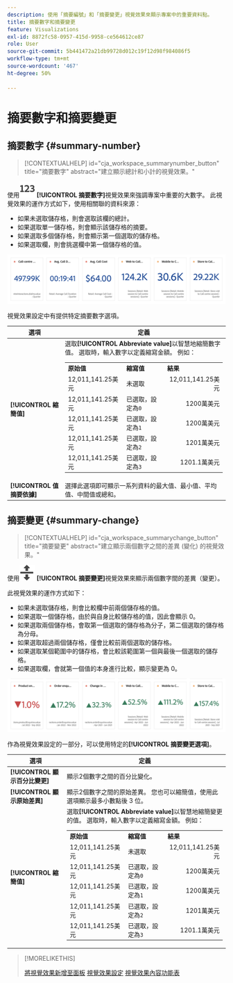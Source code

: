 ```yaml
---
description: 使用「摘要編號」和「摘要變更」視覺效果來顯示專案中的重要資料點。
title: 摘要數字和摘要變更
feature: Visualizations
exl-id: 8872fc58-0957-415d-9958-ce564612ce87
role: User
source-git-commit: 5b441472a21db99728d012c19f12d98f984086f5
workflow-type: tm+mt
source-wordcount: '467'
ht-degree: 50%

---
```


# 摘要數字和摘要變更

## 摘要數字 {#summary-number}

<!-- markdownlint-disable MD034 -->

>[!CONTEXTUALHELP]
>id="cja_workspace_summarynumber_button"
>title="摘要數字"
>abstract="建立顯示總計和小計的視覺效果。"

<!-- markdownlint-enable MD034 -->

使用![摘要](/help/assets/icons/123.svg) **[!UICONTROL 摘要數字]**&#x200B;視覺效果來強調專案中重要的大數字。 此視覺效果的運作方式如下，使用相關聯的資料來源：

* 如果未選取儲存格，則會選取該欄的總計。
* 如果選取單一儲存格，則會顯示該儲存格的摘要。
* 如果選取多個儲存格，則會顯示第一個選取的儲存格。
* 如果選取欄，則會挑選欄中第一個儲存格的值。

![摘要數字視覺效果](asses/../assets/summary-number.png)

視覺效果設定中有提供特定摘要數字選項。

| 選項 | 定義 |
|--- |--- |
| **[!UICONTROL 縮簡值]** | 選取&#x200B;**[!UICONTROL Abbreviate value]**&#x200B;以智慧地縮簡數字值。 選取時，輸入數字以定義縮寫金額。 例如：<br/><table><tr><td>**原始值**</td><td>**縮寫值**</td><td>**結果**</td></tr><tr><td>12,011,141.25美元</td><td>未選取</td><td  align="right">12,011,141.25美元</td></tr><tr><td>12,011,141.25美元</td><td>已選取，設定為`0`</td><td align="right">1200萬美元</td></tr><tr><td>12,011,141.25美元</td><td> 已選取，設定為`1`</td><td  align="right">1200萬美元</td></tr><tr><td>12,011,141.25美元</td><td>已選取，設定為`2`</td><td align="right">1201萬美元</td></tr><tr><td>12,011,141.25美元</td><td>已選取，設定為`3`</td><td align="right">1201.1萬美元</td></tr></table> |
| **[!UICONTROL 值摘要依據]** | 選擇此選項即可顯示一系列資料的最大值、最小值、平均值、中間值或總和。 |

## 摘要變更 {#summary-change}

<!-- markdownlint-disable MD034 -->

>[!CONTEXTUALHELP]
>id="cja_workspace_summarychange_button"
>title="摘要變更"
>abstract="建立顯示兩個數字之間的差異 (變化) 的視覺效果。"

<!-- markdownlint-enable MD034 -->


使用![MoveUpDown](/help/assets/icons/MoveUpDown.svg) **[!UICONTROL 摘要變更]**&#x200B;視覺效果來顯示兩個數字間的差異（變更）。<!-- This is applicable for AA, not CJA: The green and red color of the Summary Change can be controlled through [custom event polarity](https://experienceleague.adobe.com/docs/analytics/admin/admin-tools/success-events/success-event.html) or a calculated metric's [Show Upward Trend As](https://experienceleague.adobe.com/docs/analytics/components/calculated-metrics/calcmetric-workflow/cm-build-metrics.html) option.-->

<!--
The green and red color of the Summary Change can be controlled through [custom event polarity](https://experienceleague.adobe.com/docs/analytics/admin/admin/c-manage-report-suites/c-edit-report-suites/conversion-var-admin/c-success-events/success-event.md) or a calculated metric's [Show Upward Trend As](https://experienceleague.adobe.com/docs/analytics/components/calculated-metrics/calcmetric-workflow/cm-build-metrics.html) option.
-->

此視覺效果的運作方式如下：

* 如果未選取儲存格，則會比較欄中前兩個儲存格的值。
* 如果選取一個儲存格，由於與自身比較儲存格的值，因此會顯示 0。
* 如果選取兩個儲存格，會取第一個選取的儲存格為分子，第二個選取的儲存格為分母。
* 如果選取超過兩個儲存格，僅會比較前兩個選取的儲存格。
* 如果選取某個範圍中的儲存格，會比較該範圍第一個與最後一個選取的儲存格。
* 如果選取欄，會就第一個值的本身進行比較，顯示變更為 0。


![摘要變更視覺效果顯示兩個數字間的差異。s](assets/summary-change.png)


作為視覺效果設定的一部分，可以使用特定的&#x200B;**[!UICONTROL 摘要變更選項]**。

| 選項 | 定義 |
|--- |--- |
| **[!UICONTROL 顯示百分比變更]** | 顯示2個數字之間的百分比變化。 |
| **[!UICONTROL 顯示原始差異]** | 顯示2個數字之間的原始差異。 您也可以縮簡值，使用此選項顯示最多小數點後 3 位。 |
| **[!UICONTROL 縮簡值]** | 選取&#x200B;**[!UICONTROL Abbreviate value]**&#x200B;以智慧地縮簡變更的值。 選取時，輸入數字以定義縮寫金額。 例如：<br/><table><tr><td>**原始值**</td><td>**縮寫值**</td><td>**結果**</td></tr><tr><td>12,011,141.25美元</td><td>未選取</td><td  align="right">12,011,141.25美元</td></tr><tr><td>12,011,141.25美元</td><td>已選取，設定為`0`</td><td align="right">1200萬美元</td></tr><tr><td>12,011,141.25美元</td><td> 已選取，設定為`1`</td><td  align="right">1200萬美元</td></tr><tr><td>12,011,141.25美元</td><td>已選取，設定為`2`</td><td align="right">1201萬美元</td></tr><tr><td>12,011,141.25美元</td><td>已選取，設定為`3`</td><td align="right">1201.1萬美元</td></tr></table> |

>[!MORELIKETHIS]
>
>[將視覺效果新增至面板](/help/analysis-workspace/visualizations/freeform-analysis-visualizations.md#add-visualizations-to-a-panel)
>[視覺效果設定](/help/analysis-workspace/visualizations/freeform-analysis-visualizations.md#settings)
>[視覺效果內容功能表](/help/analysis-workspace/visualizations/freeform-analysis-visualizations.md#context-menu)
>
